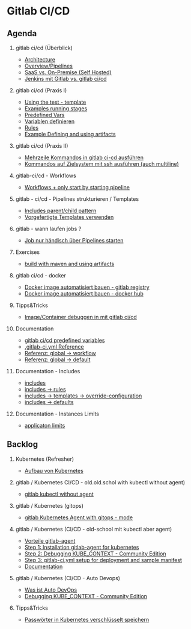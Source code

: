 # Gitlab CI/CD

## Agenda 

  1. gitlab ci/cd (Überblick)
     * [Architecture](/gitlab/architecture.md)
     * [Overview/Pipelines](/gitlab/01-ci-cd-overview.md)
     * [SaaS vs. On-Premise (Self Hosted)](gitlab/overview/saas-vs-on-premise.md)
     * [Jenkins mit Gitlab vs. gitlab ci/cd](gitlab/overview/jenkins-gitlab-vs-gitlab-cicd.md) 

  1. gitlab ci/cd (Praxis I) 
     * [Using the test - template](/gitlab/02-example-testtemplate.md)
     * [Examples running stages](/gitlab/03-example-running-stages.md) 
     * [Predefined Vars](/gitlab/04-predefined-vars.md)
     * [Variablen definieren](/gitlab/variables.md)
     * [Rules](/gitlab/05-rules.md)
     * [Example Defining and using artifacts](/gitlab/07-example-defining-and-using-artifacts.md)

  1. gitlab ci/cd (Praxis II)
     * [Mehrzeile Kommandos in gitlab ci-cd ausführen](/gitlab/jobs/script/multiline.md)
     * [Kommandos auf Zielsystem mit ssh ausführen (auch multiline)](gitlab/jobs/script/ssh-multiline.md)

  1. gitlab-ci/cd - Workflows
     * [Workflows + only start by starting pipeline](/gitlab/global/workflow.md)

  1. gitlab - ci/cd - Pipelines strukturieren / Templates 
     * [Includes parent/child pattern](gitlab/include/parent-child.md)
     * [Vorgefertigte Templates verwenden](gitlab/include/templates.md)
    
  1. gitlab - wann laufen jobs ? 
     * [Job nur händisch über Pipelines starten](gitlab/rules/only-web.md)
    
  1. Exercises
     * [build with maven and using artifacts](https://github.com/jmetzger/training-gitlab-ci-cd/blob/main/gitlab/11-build-war-with-maven.md)
    
  1. gitlab ci/cd - docker
     * [Docker image automatisiert bauen - gitlab registry](/gitlab/09-use-gitlab-registry.md)
     * [Docker image automatisiert bauen - docker hub](/gitlab/09a-docker-build-use-docker-hub.md)

  1. Tipps&Tricks 
     * [Image/Container debuggen in mit gitlab ci/cd](gitlab/debug/container-kennenlernen.md)
     
  1. Documentation 
     * [gitlab ci/cd predefined variables](https://docs.gitlab.com/ee/ci/variables/predefined_variables.html)
     * [.gitlab-ci.yml Reference](https://docs.gitlab.com/ee/ci/yaml/)
     * [Referenz: global -> workflow](https://docs.gitlab.com/ee/ci/yaml/#workflow)
     * [Referenz: global -> default](https://docs.gitlab.com/ee/ci/yaml/#default)

  1. Documentation - Includes
     * [includes](https://docs.gitlab.com/ee/ci/yaml/includes.html)
     * [includes -> rules](https://docs.gitlab.com/ee/ci/yaml/includes.html#use-rules-with-include)
     * [includes -> templates -> override-configuration](https://docs.gitlab.com/ee/ci/yaml/includes.html#override-included-configuration-values)
     * [includes -> defaults](https://docs.gitlab.com/ee/ci/yaml/includes.html#use-default-configuration-from-an-included-configuration-file)
    
  1. Documentation - Instances Limits
     * [applicaton limits](https://docs.gitlab.com/ee/administration/instance_limits.html)
     
## Backlog 

  1. Kubernetes (Refresher) 
     * [Aufbau von Kubernetes](kubernetes/architecture.md) 

  1. gitlab / Kubernetes CI/CD - old.old.schol with kubectl without agent)
     * [gitlab kubectl without agent](/gitlab/10-using-kubectl-old-style.md)

  1. gitlab / Kubernetes (gitops) 
     * [gitlab Kubernetes Agent with gitops - mode](/kubernetes-gitlab-gitops/example-gitlab-kubernetes-agent-with-gitops-mode.md)  
     
  1. gitlab / Kubernetes (CI/CD - old-school mit kubectl aber agent) 
     * [Vorteile gitlab-agent](/kubernetes/gitlab/advantage-gitlab-agent.md)
     * [Step 1: Installation gitlab-agent for kubernetes](/kubernetes-gitlab-ci-cd/99-gitlab-agent-with-kubectl.md)
     * [Step 2: Debugging KUBE_CONTEXT - Community Edition](kubernetes-gitlab-ci-cd/04-fix-problem-context-auto-devops.md)
     * [Step 3: gitlab-ci.yml setup for deployment and sample manifest](/kubernetes-gitlab-ci-cd/05-setup-deployment-with-sample-manifest.md)
     * [Documentation](https://docs.gitlab.com/ee/user/clusters/agent/ci_cd_workflow.html)

  1. gitlab / Kubernetes (CI/CD - Auto Devops) 
     * [Was ist Auto DevOps](/gitlab-ci-cd/was-ist-autodevops.md)
     * [Debugging KUBE_CONTEXT - Community Edition](kubernetes-gitlab-ci-cd/04-fix-problem-context-auto-devops.md)

  1. Tipps&Tricks
     * [Passwörter in Kubernetes verschlüsselt speichern](kubernetes/sealed-secrets.md)
  
